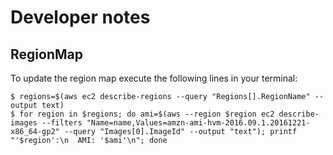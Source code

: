 # Developer notes

## RegionMap
To update the region map execute the following lines in your terminal:

```
$ regions=$(aws ec2 describe-regions --query "Regions[].RegionName" --output text)
$ for region in $regions; do ami=$(aws --region $region ec2 describe-images --filters "Name=name,Values=amzn-ami-hvm-2016.09.1.20161221-x86_64-gp2" --query "Images[0].ImageId" --output "text"); printf "'$region':\n  AMI: '$ami'\n"; done
```